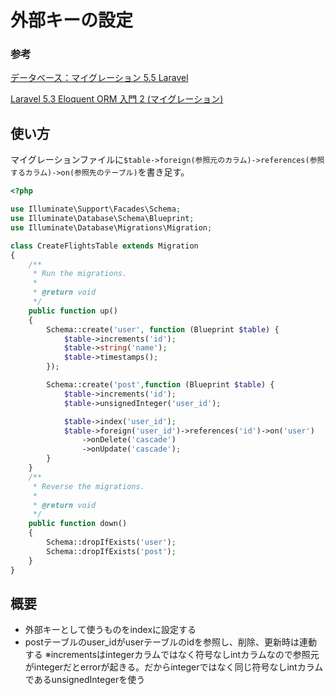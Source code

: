 # 外部キーの設定

### 参考

[データベース：マイグレーション 5\.5 Laravel](https://readouble.com/laravel/5.5/ja/migrations.html)

[Laravel 5\.3 Eloquent ORM 入門 2 \(マイグレーション\)](https://mseeeen.msen.jp/laravel-53-eloquent-orm-2/#i-8)

## 使い方

マイグレーションファイルに`$table->foreign(参照元のカラム)->references(参照するカラム)->on(参照先のテーブル)`を書き足す。

```php
<?php

use Illuminate\Support\Facades\Schema;
use Illuminate\Database\Schema\Blueprint;
use Illuminate\Database\Migrations\Migration;

class CreateFlightsTable extends Migration
{
    /**
     * Run the migrations.
     *
     * @return void
     */
    public function up()
    {
        Schema::create('user', function (Blueprint $table) {
            $table->increments('id');
            $table->string('name');
            $table->timestamps();
        });

        Schema::create('post',function (Blueprint $table) {
            $table->increments('id');
            $table->unsignedInteger('user_id');

            $table->index('user_id');
            $table->foreign('user_id')->references('id')->on('user')
                ->onDelete('cascade')
                ->onUpdate('cascade');
        }
    }
    /**
     * Reverse the migrations.
     *
     * @return void
     */
    public function down()
    {
        Schema::dropIfExists('user');
        Schema::dropIfExists('post');
    }
}
``` 

## 概要

- 外部キーとして使うものをindexに設定する
- postテーブルのuser_idがuserテーブルのidを参照し、削除、更新時は連動する
※incrementsはintegerカラムではなく符号なしintカラムなので参照元がintegerだとerrorが起きる。だからintegerではなく同じ符号なしintカラムであるunsignedIntegerを使う